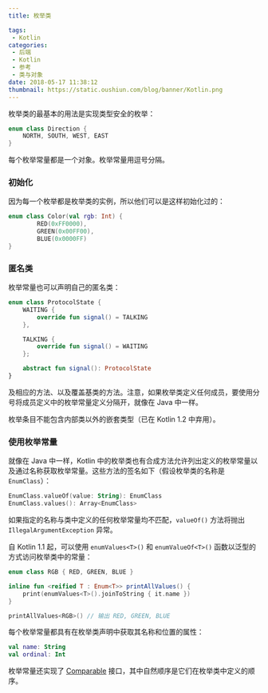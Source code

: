 ```yaml
---
title: 枚举类

tags:
 - Kotlin
categories:
 - 后端
 - Kotlin
 - 参考
 - 类与对象
date: 2018-05-17 11:38:12
thumbnail: https://static.oushiun.com/blog/banner/Kotlin.png
---
```


枚举类的最基本的用法是实现类型安全的枚举：

``` kotlin
enum class Direction {
    NORTH, SOUTH, WEST, EAST
}
```

每个枚举常量都是一个对象。枚举常量用逗号分隔。

<!-- more -->

### 初始化

因为每一个枚举都是枚举类的实例，所以他们可以是这样初始化过的：

``` kotlin
enum class Color(val rgb: Int) {
        RED(0xFF0000),
        GREEN(0x00FF00),
        BLUE(0x0000FF)
}
```

### 匿名类

枚举常量也可以声明自己的匿名类：

``` kotlin
enum class ProtocolState {
    WAITING {
        override fun signal() = TALKING
    },

    TALKING {
        override fun signal() = WAITING
    };

    abstract fun signal(): ProtocolState
}
```

及相应的方法、以及覆盖基类的方法。注意，如果枚举类定义任何成员，要使用分号将成员定义中的枚举常量定义分隔开，就像在 Java 中一样。

枚举条目不能包含内部类以外的嵌套类型（已在 Kotlin 1.2 中弃用）。

### 使用枚举常量

就像在 Java 中一样，Kotlin 中的枚举类也有合成方法允许列出定义的枚举常量以及通过名称获取枚举常量。这些方法的签名如下（假设枚举类的名称是 `EnumClass`）：

``` kotlin
EnumClass.valueOf(value: String): EnumClass
EnumClass.values(): Array<EnumClass>
```

如果指定的名称与类中定义的任何枚举常量均不匹配，`valueOf()` 方法将抛出 `IllegalArgumentException` 异常。

自 Kotlin 1.1 起，可以使用 `enumValues<T>()` 和 `enumValueOf<T>()` 函数以泛型的方式访问枚举类中的常量：

``` kotlin
enum class RGB { RED, GREEN, BLUE }

inline fun <reified T : Enum<T>> printAllValues() {
    print(enumValues<T>().joinToString { it.name })
}

printAllValues<RGB>() // 输出 RED, GREEN, BLUE
```

每个枚举常量都具有在枚举类声明中获取其名称和位置的属性：

``` kotlin
val name: String
val ordinal: Int
```

枚举常量还实现了 [Comparable](https://kotlinlang.org/api/latest/jvm/stdlib/kotlin/-comparable/index.html) 接口，其中自然顺序是它们在枚举类中定义的顺序。
